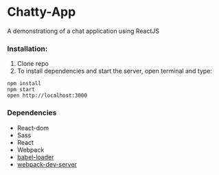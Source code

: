 Chatty-App
=====================

A demonstrationg of a chat application using ReactJS

### Installation:

1. Clone repo
2. To install dependencies and start the server, open terminal and type:

```
npm install
npm start
open http://localhost:3000

```

### Dependencies
* React-dom
* Sass
* React
* Webpack
* [babel-loader](https://github.com/babel/babel-loader)
* [webpack-dev-server](https://github.com/webpack/webpack-dev-server)
